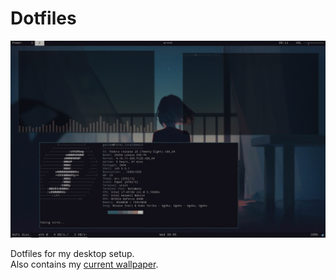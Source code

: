 # Dotfiles

![screenshot](./images/neofetch-2018-05-30-12-11-00-10804.png)

Dotfiles for my desktop setup.  
Also contains my [current wallpaper](./images/wall.jpg).
